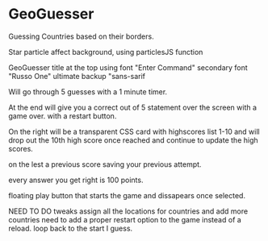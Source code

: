 # GeoGuesser

Guessing Countries based on their borders.

Star particle affect background, using particlesJS function

GeoGuesser title at the top using font "Enter Command" secondary font "Russo One" ultimate backup "sans-sarif

Will go through 5 guesses with a 1 minute timer.

At the end will give you a correct out of 5 statement over the screen with a game over.
with a restart button.

On the right will be a transparent CSS card with highscores list 1-10 and will drop out the 10th high score once reached and continue to update the high scores.

on the lest a previous score saving your previous attempt.

every answer you get right is 100 points.

floating play button that starts the game and dissapears once selected.

NEED TO DO
tweaks
assign all the locations for countries and add more countries
need to add a proper restart option to the game instead of a reload. loop back to the start I guess.
